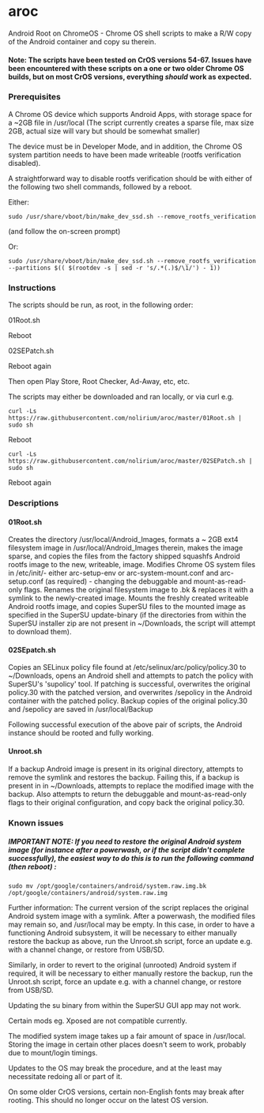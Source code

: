# aroc
Android Root on ChromeOS - Chrome OS shell scripts to make a R/W copy of the Android container and copy su therein.

#### Note: The scripts have been tested on CrOS versions 54-67. Issues have been encountered with these scripts on a one or two older Chrome OS builds, but on most CrOS versions, everything *should* work as expected.

### Prerequisites

A Chrome OS device which supports Android Apps, with storage space for a ~2GB file in /usr/local (The script currently creates a sparse file, max size 2GB, actual size will vary but should be somewhat smaller)

The device must be in Developer Mode, and in addition, the Chrome OS system partition needs to have been made writeable (rootfs verification disabled).

A straightforward way to disable rootfs verification should be with either of the following two shell commands, followed by a reboot. 

Either:

`sudo /usr/share/vboot/bin/make_dev_ssd.sh --remove_rootfs_verification`

(and follow the on-screen prompt)

Or:

`sudo /usr/share/vboot/bin/make_dev_ssd.sh --remove_rootfs_verification --partitions $(( $(rootdev -s | sed -r 's/.*(.)$/\1/') - 1))`


### Instructions

The scripts should be run, as root, in the following order:

01Root.sh

Reboot

02SEPatch.sh

Reboot again

Then open Play Store, Root Checker, Ad-Away, etc, etc.

The scripts may either be downloaded and ran locally, or via curl e.g. 

`curl -Ls https://raw.githubusercontent.com/nolirium/aroc/master/01Root.sh | sudo sh`

Reboot

`curl -Ls https://raw.githubusercontent.com/nolirium/aroc/master/02SEPatch.sh | sudo sh`

Reboot again

### Descriptions

#### 01Root.sh

Creates the directory /usr/local/Android_Images, formats a ~ 2GB ext4 filesystem image in /usr/local/Android_Images therein, makes the image sparse, and copies the files from the factory shipped squashfs Android rootfs image to the new, writeable, image. Modifies Chrome OS system files in /etc/init/- either arc-setup-env or arc-system-mount.conf and arc-setup.conf (as required) - changing the debuggable and mount-as-read-only flags. Renames the original filesystem image to .bk & replaces it with a symlink to the newly-created image. Mounts the freshly created writeable Android rootfs image, and copies SuperSU files to the mounted image as specified in the SuperSU update-binary (if the directories from within the SuperSU installer zip are not present in ~/Downloads, the script will attempt to download them).


#### 02SEpatch.sh

Copies an SELinux policy file found at /etc/selinux/arc/policy/policy.30 to ~/Downloads, opens an Android shell and attempts to patch the policy with SuperSU's 'supolicy' tool. If patching is successful, overwrites the original policy.30 with the patched version, and overwrites /sepolicy in the Android container with the patched policy.  Backup copies of the original policy.30 and /sepolicy are saved in /usr/local/Backup

Following successful execution of the above pair of scripts, the Android instance should be rooted and fully working.


#### Unroot.sh

If a backup Android image is present in its original directory, attempts to remove the symlink and restores the backup. Failing this, if a backup is present in in ~/Downloads, attempts to replace the modified image with the backup. Also attempts to return the debuggable and mount-as-read-only flags to their original configuration, and copy back the original policy.30.

### Known issues

##### IMPORTANT NOTE:  If you need to restore the original Android system image (for instance after a powerwash, or if the script didn't complete successfully), the easiest way to do this is to run the following command (then reboot) :

`sudo mv /opt/google/containers/android/system.raw.img.bk /opt/google/containers/android/system.raw.img`

Further information: The current version of the script replaces the original Android system image with a symlink. 
 After a powerwash, the modified files may remain so, and /usr/local may be empty. In this case, in order to have a functioning Android subsystem, it will be necessary to either manually restore the backup as above, run the Unroot.sh script, force an update e.g. with a channel change, or restore from USB/SD.
 
 Similarly, in order to revert to the original (unrooted) Android system if required, it will be necessary to either manually restore the backup, run the Unroot.sh script, force an update e.g. with a channel change, or restore from USB/SD.
  
 Updating the su binary from within the SuperSU GUI app may not work.

 Certain mods eg. Xposed are not compatible currently.

The modified system image takes up a fair amount of space in /usr/local. Storing the image in certain other places doesn't seem to work, probably due to mount/login timings.

Updates to the OS may break the procedure, and at the least may necessitate redoing all or part of it. 

On some older CrOS versions, certain non-English fonts may break after rooting. This should no longer occur on the latest OS version.
